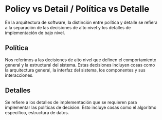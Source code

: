 # Policy vs Detail / Política vs Detalle

En la arquitectura de software, la distinción entre política y detalle se refiera a la separación de las decisiones de alto nivel y los detalles de implementación de bajo nivel.

## Política

Nos referimos a las decisiones de alto nivel que definen el comportamiento general y la estructural del sistema. Estas decisiones incluyen cosas como la arquitectura general, la interfaz del sistema, los componentes y sus interacciones.

## Detalles

Se refiere a los detalles de implementación que se requieren para implementar las políticas de decision. Esto incluye cosas como el algoritmo especifico, estructura de datos.
